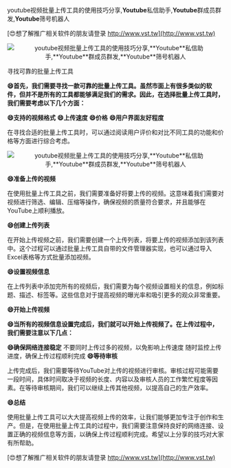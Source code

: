 youtube视频批量上传工具的使用技巧分享,**Youtube**私信助手,**Youtube**群成员群发,**Youtube**筛号机器人

[😍想了解推广相关软件的朋友请登录 http://www.vst.tw](http://www.vst.tw)

 <center><img src="https://vst.tw/MP4/tuiguang/png/7.png" alt="youtube视频批量上传工具的使用技巧分享,**Youtube**私信助手,**Youtube**群成员群发,**Youtube**筛号机器人"></center>

寻找可靠的批量上传工具

**😄首先，我们需要寻找一款可靠的批量上传工具。虽然市面上有很多类似的软件，但并不是所有的工具都能够满足我们的需求。因此，在选择批量上传工具时，我们需要考虑以下几个方面：**

**😄支持的视频格式**
**😄上传速度**
**😄价格**
**😄用户界面友好程度**

在寻找合适的批量上传工具时，可以通过阅读用户评价和对比不同工具的功能和价格等方面进行综合考虑。

 <center><img src="https://vst.tw/MP4/tuiguang/png/0.png" alt="youtube视频批量上传工具的使用技巧分享,**Youtube**私信助手,**Youtube**群成员群发,**Youtube**筛号机器人"></center>

**😄准备上传的视频**

在使用批量上传工具之前，我们需要准备好将要上传的视频。这意味着我们需要对视频进行筛选、编辑、压缩等操作，确保视频的质量符合要求，并且能够在YouTube上顺利播放。

**😄创建上传列表**

在开始上传视频之前，我们需要创建一个上传列表，将要上传的视频添加到该列表中。这个过程可以通过批量上传工具自带的文件管理器实现，也可以通过导入Excel表格等方式批量添加视频。

**😄设置视频信息**

在上传列表中添加完所有的视频后，我们需要为每个视频设置相关的信息，例如标题、描述、标签等。这些信息对于提高视频的曝光率和吸引更多的观众非常重要。

**😄开始上传视频**

**😄当所有的视频信息设置完成后，我们就可以开始上传视频了。在上传过程中，我们需要注意以下几点：**

**😄确保网络连接稳定**
不要同时上传过多的视频，以免影响上传速度
随时监控上传进度，确保上传过程顺利完成
**😄等待审核**

上传完成后，我们需要等待YouTube对上传的视频进行审核。审核过程可能需要一段时间，具体时间取决于视频的长度、内容以及审核人员的工作繁忙程度等因素。在等待审核期间，我们可以继续上传其他视频，以提高自己的生产效率。

**😄总结**

使用批量上传工具可以大大提高视频上传的效率，让我们能够更加专注于创作和生产。但是，在使用批量上传工具的过程中，我们需要注意保持良好的网络连接、设置正确的视频信息等方面，以确保上传过程顺利完成。希望以上分享的技巧对大家有所帮助。

[😍想了解推广相关软件的朋友请登录 http://www.vst.tw](http://www.vst.tw)




